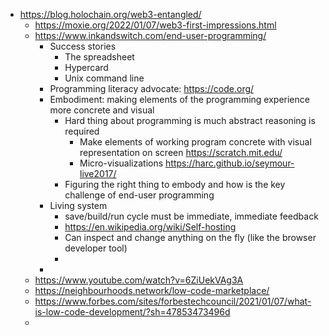 - https://blog.holochain.org/web3-entangled/
	- https://moxie.org/2022/01/07/web3-first-impressions.html
	- https://www.inkandswitch.com/end-user-programming/
		- Success stories
			- The spreadsheet
			- Hypercard
			- Unix command line
		- Programming literacy advocate: https://code.org/
		- Embodiment: making elements of the programming experience more concrete and visual
			- Hard thing about programming is much abstract reasoning is required
				- Make elements of working program concrete with visual representation on screen https://scratch.mit.edu/
				- Micro-visualizations https://harc.github.io/seymour-live2017/
			- Figuring the right thing to embody and how is the key challenge of end-user programming
		- Living system
			- save/build/run cycle must be immediate, immediate feedback
			- https://en.wikipedia.org/wiki/Self-hosting
			- Can inspect and change anything on the fly (like the browser developer tool)
			-
		-
	- https://www.youtube.com/watch?v=6ZiUekVAg3A
	- https://neighbourhoods.network/low-code-marketplace/
	- https://www.forbes.com/sites/forbestechcouncil/2021/01/07/what-is-low-code-development/?sh=47853473496d
	-